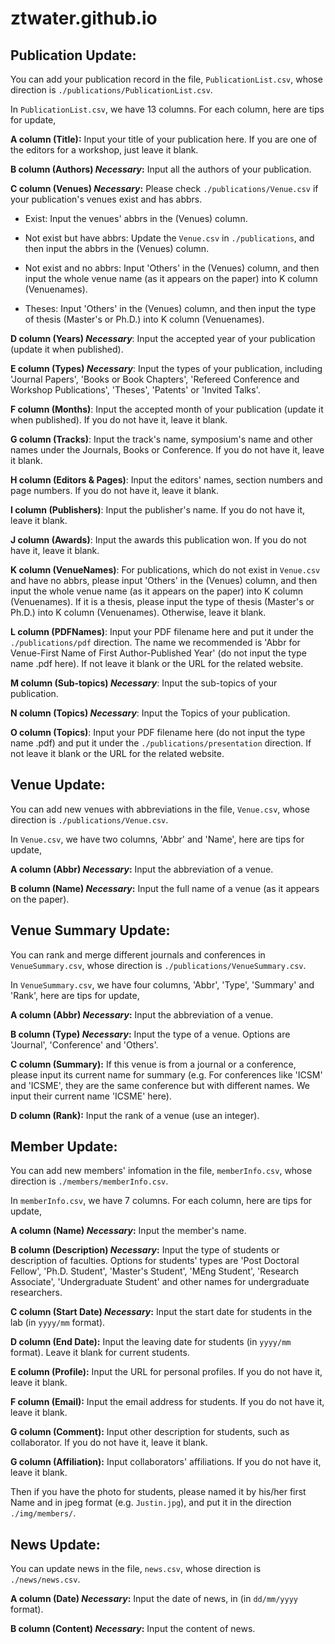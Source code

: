 # ztwater.github.io

## Publication Update:
You can add your publication record in the file, `PublicationList.csv`, whose direction is `./publications/PublicationList.csv`. 

In `PublicationList.csv`, we have 13 columns. For each column, here are tips for update,

**A column (Title):** Input your title of your publication here. If you are one of the editors for a workshop, just leave it blank.

**B column (Authors) *Necessary*:** Input all the authors of your publication.

**C column (Venues) *Necessary*:** Please check `./publications/Venue.csv` if your publication's venues exist and has abbrs.

- Exist: Input the venues' abbrs in the (Venues) column.

- Not exist but have abbrs: Update the `Venue.csv` in `./publications`, and then input the abbrs in the (Venues) column.

- Not exist and no abbrs: Input 'Others' in the (Venues) column, and then input the whole venue name (as it appears on the paper) into K column (Venuenames).

- Theses: Input 'Others' in the (Venues) column, and then input the type of thesis (Master's or Ph.D.) into K column (Venuenames).

**D column (Years) *Necessary***: Input the accepted year of your publication (update it when published).

**E column (Types) *Necessary***: Input the types of your publication, including 'Journal Papers', 'Books or Book Chapters', 'Refereed Conference and Workshop Publications', 'Theses', 'Patents' or 'Invited Talks'.

**F column (Months)**: Input the accepted month of your publication (update it when published). If you do not have it, leave it blank.

**G column (Tracks)**: Input the track's name, symposium's name and other names under the Journals, Books or Conference. If you do not have it, leave it blank.

**H column (Editors & Pages)**: Input the editors' names, section numbers and page numbers. If you do not have it, leave it blank.

**I column (Publishers)**: Input the publisher's name. If you do not have it, leave it blank.

**J column (Awards)**: Input the awards this publication won. If you do not have it, leave it blank.

**K column (VenueNames)**: For publications, which do not exist in `Venue.csv` and have no abbrs, please input 'Others' in the (Venues) column, and then input the whole venue name (as it appears on the paper) into K column (Venuenames). If it is a thesis, please input the type of thesis (Master's or Ph.D.) into K column (Venuenames).
Otherwise, leave it blank.

**L column (PDFNames)**: Input your PDF filename here and put it under the `./publications/pdf` direction. The name we recommended is 'Abbr for Venue-First Name of First Author-Published Year' (do not input the type name .pdf here). If not leave it blank or the URL for the related website.

**M column (Sub-topics) *Necessary***: Input the sub-topics of your publication. 

**N column (Topics) *Necessary***: Input the Topics of your publication.

**O column (Topics)**: Input your PDF filename here (do not input the type name .pdf) and put it under the `./publications/presentation` direction. If not leave it blank or the URL for the related website.

## Venue Update:
You can add new venues with abbreviations in the file, `Venue.csv`, whose direction is `./publications/Venue.csv`. 

In `Venue.csv`, we have two columns, 'Abbr' and 'Name', here are tips for update,

**A column (Abbr) *Necessary*:** Input the abbreviation of a venue.

**B column (Name) *Necessary*:** Input the full name of a venue (as it appears on the paper).

## Venue Summary Update:
You can rank and merge different journals and conferences in `VenueSummary.csv`, whose direction is `./publications/VenueSummary.csv`.

In `VenueSummary.csv`, we have four columns, 'Abbr', 'Type', 'Summary' and 'Rank', here are tips for update,

**A column (Abbr) *Necessary*:** Input the abbreviation of a venue.

**B column (Type) *Necessary*:** Input the type of a venue. Options are 'Journal', 'Conference' and 'Others'.

**C column (Summary):** If this venue is from a journal or a conference, please input its current name for summary (e.g. For conferences like 'ICSM' and 'ICSME', they are the same conference but with different names. We input their current name 'ICSME' here).

**D column (Rank):** Input the rank of a venue (use an integer).

## Member Update:
You can add new members' infomation in the file, `memberInfo.csv`, whose direction is `./members/memberInfo.csv`.

In `memberInfo.csv`, we have 7 columns. For each column, here are tips for update,

**A column (Name) *Necessary*:** Input the member's name.

**B column (Description) *Necessary*:** Input the type of students or description of faculties. Options for students' types are 'Post Doctoral Fellow', 'Ph.D. Student', 'Master's Student', 'MEng Student', 'Research Associate', 'Undergraduate Student' and other names for undergraduate researchers.

**C column (Start Date) *Necessary*:** Input the start date for students in the lab (in `yyyy/mm` format).

**D column (End Date):** Input the leaving date for students (in `yyyy/mm` format). Leave it blank for current students.

**E column (Profile):** Input the URL for personal profiles. If you do not have it, leave it blank.

**F column (Email):** Input the email address for students. If you do not have it, leave it blank.

**G column (Comment):** Input other description for students, such as collaborator. If you do not have it, leave it blank.

**G column (Affiliation):** Input collaborators' affiliations. If you do not have it, leave it blank.

Then if you have the photo for students, please named it by his/her first Name and in jpeg format (e.g. `Justin.jpg`), and put it in the direction `./img/members/`.

## News Update:
You can update news in the file, `news.csv`, whose direction is `./news/news.csv`.

**A column (Date) *Necessary*:** Input the date of news, in (in `dd/mm/yyyy` format).

**B column (Content) *Necessary*:** Input the content of news.
